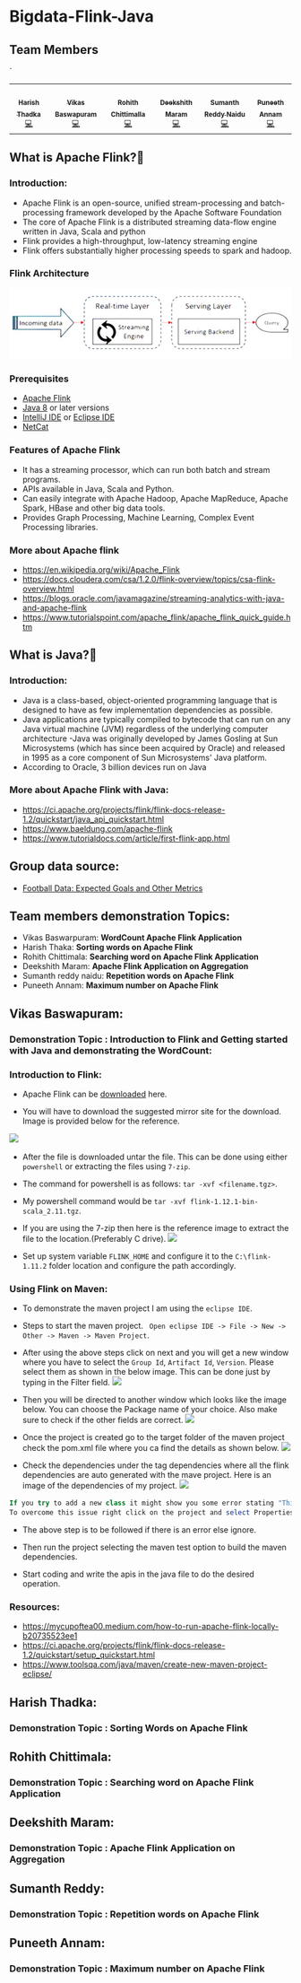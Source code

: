 # Bigdata-Flink-Java
## Team Members
<table>
  <tr>
    <td align="center"><a href="https://github.com/harishThadka"><img src="https://avatars.githubusercontent.com/u/60013824?s=400&u=4519aa7212ab3cef634b23bec1c89f1b76c261ed&v=4" width="100px;" alt=""/><br /><sub><b>Harish Thadka</b></sub></a><br /><a href="https://github.com/harishThadka" title="Code">💻</a></td>
    <td align="center"><a href="https://github.com/Vikas2004"><img src="https://avatars.githubusercontent.com/u/60014528?s=400&u=1d1b38ceb231dedb3dc4d9de6d41bd1603eb9590&v=4" width="100px;" alt=""/><br /><sub><b>Vikas Baswapuram</b></sub></a><br /><a href="https://github.com/Vikas2004" title="Code">💻</a></td>
    <td align="center"><a href="https://github.com/rohith0696"><img src="https://avatars.githubusercontent.com/u/60017598?s=400&u=95bb28cbe0422b53dcc3edfdb593b6e1b463fd06&v=4" width="100px;" alt=""/><br /><sub><b>Rohith Chittimalla</b></sub></a><br /><a href="https://github.com/rohith0696" title="Code">💻</a></td>
    <td align="center"><a href="https://github.com/Dixith1196"><img src="https://avatars.githubusercontent.com/u/60023341?s=400&u=fb45357be42f7f2b97401c4e7f6e607b781c8f8b&v=4" width="100px;" alt=""/><br /><sub><b>Deekshith Maram</b></sub></a><br /><a href="https://github.com/Dixith1196" title="Code">💻</a></td>
    <td align="center"><a href="https://github.com/sumanthreddy1233"><img src="https://avatars.githubusercontent.com/u/60023332?s=400&u=276e2972686007fe8fb19592ff5c17b1187120cd&v=4" width="100px;" alt=""/><br /><sub><b>Sumanth Reddy Naidu</b></sub></a><br /><a href="https://github.com/sumanthreddy1233" title="Code">💻</a></td>
    <td align="center"><a href="https://github.com/Puneeth159"><img src="https://avatars.githubusercontent.com/u/60018781?s=400&u=eead3b33a4143e52a8c4b931359c2c69d0138fa5&v=4" width="100px;" alt=""/><br /><sub><b>Puneeth Annam</b></sub></a><br /><a href="https://github.com/Puneeth159" title="Code">💻</a></td>
    </tr>
`   </table>

## What is Apache Flink?🤔
### Introduction:
- Apache Flink is an open-source, unified stream-processing and batch-processing framework developed by the Apache Software Foundation
- The core of Apache Flink is a distributed streaming data-flow engine written in Java, Scala and python
- Flink provides a high-throughput, low-latency streaming engine
- Flink offers substantially higher processing speeds to spark and hadoop.

### Flink Architecture
![](flink_arch.jpg)
### Prerequisites
- [Apache Flink](https://www.apache.org/dyn/closer.lua/flink/flink-1.12.1/flink-1.12.1-bin-scala_2.11.tgz)
- [Java 8](https://www.java.com/en/download/) or later versions
- [IntelliJ IDE](https://www.jetbrains.com/idea/download/#section=windows) or [Eclipse IDE](https://www.eclipse.org/ide/)
- [NetCat](https://nmap.org/download.html)
### Features of Apache Flink
- It has a streaming processor, which can run both batch and stream programs.
- APIs available in Java, Scala and Python.
- Can easily integrate with Apache Hadoop, Apache MapReduce, Apache Spark, HBase and other big data tools.
- Provides Graph Processing, Machine Learning, Complex Event Processing libraries.
### More about Apache flink
- https://en.wikipedia.org/wiki/Apache_Flink
- https://docs.cloudera.com/csa/1.2.0/flink-overview/topics/csa-flink-overview.html
- https://blogs.oracle.com/javamagazine/streaming-analytics-with-java-and-apache-flink
- https://www.tutorialspoint.com/apache_flink/apache_flink_quick_guide.htm
## What is Java?🤔
### Introduction:
- Java is a class-based, object-oriented programming language that is designed to have as few implementation dependencies as possible.
- Java applications are typically compiled to bytecode that can run on any Java virtual machine (JVM) regardless of the underlying computer architecture
-Java was originally developed by James Gosling at Sun Microsystems (which has since been acquired by Oracle) and released in 1995 as a core component of Sun Microsystems' Java platform. 
- According to Oracle, 3 billion devices run on Java
### More about Apache Flink with Java:
- https://ci.apache.org/projects/flink/flink-docs-release-1.2/quickstart/java_api_quickstart.html
- https://www.baeldung.com/apache-flink
- https://www.tutorialdocs.com/article/first-flink-app.html

## Group data source:
- [Football Data: Expected Goals and Other Metrics](https://www.kaggle.com/slehkyi/extended-football-stats-for-european-leagues-xg)
## Team members demonstration Topics:

- Vikas Baswarpuram: **WordCount Apache Flink Application**
- Harish Thaka: **Sorting words on Apache Flink**
- Rohith Chittimala: **Searching word on Apache Flink Application**
- Deekshith Maram: **Apache Flink Application on  Aggregation**
- Sumanth reddy naidu: **Repetition words on Apache Flink**
- Puneeth Annam: **Maximum number on Apache Flink**
## Vikas Baswapuram:
### Demonstration Topic : Introduction to Flink and Getting started with Java and demonstrating the WordCount:

### Introduction to Flink:

-  Apache Flink can be [downloaded](https://www.apache.org/dyn/closer.lua/flink/flink-1.12.1/flink-1.12.1-bin-scala_2.11.tgz) here.

- You will have to download the suggested mirror site for the download. Image is provided below for the reference.

![](Apache_download.PNG)

- After the file is downloaded untar the file. This can be done using either ```powershell``` or extracting the files using ```7-zip```.

- The command for powershell is as follows: ```tar -xvf <filename.tgz>```.

- My powershell command would be ```tar -xvf flink-1.12.1-bin-scala_2.11.tgz```.

- If you are using the 7-zip then here is the reference image to extract the file to the location.(Preferably C drive).
![](7-zip_extract.PNG)

- Set up system variable ```FLINK_HOME``` and configure it to the ```C:\flink-1.11.2``` folder location and configure the path accordingly.


### Using Flink on Maven:

- To demonstrate the maven project I am using the ```eclipse IDE```.

- Steps to start the maven project. ``` Open eclipse IDE -> File -> New -> Other -> Maven -> Maven Project```.

- After using the above steps click on next and you will get a new window where you have to select the ```Group Id```, ```Artifact Id```, ```Version```. Please select them as shown in the below image. This can be done just by typing in the Filter field.
![](Maven_startup.PNG)

-  Then you will be directed to another window which looks like the image below. You can choose the Package name of your choice. Also make sure to check if the other fields are correct.
![](Project_Package_Name.PNG)

- Once the project is created go to the target folder of the maven project check the pom.xml file where you ca find the details as shown below.
![](pom_XML.PNG)

- Check the dependencies under the tag dependencies where all the flink dependencies are auto generated with the mave project. Here is an image of the dependencies of my project.
![](dependencies.PNG)

```Powershell
If you try to add a new class it might show you some error stating "This is not a java source folder". 
To overcome this issue right click on the project and select Properties, click on the Project Facets and then click on "Convert to faceted form" and then select java, Apply and close you will now be able to add a new java class file.
```
- The above step is to be followed if there is an error else ignore.

- Then run the project selecting the maven test option to build the maven dependencies.

- Start coding and write the apis in the java file to do the desired operation.

### Resources:
- https://mycupoftea00.medium.com/how-to-run-apache-flink-locally-b20735523ee1
- https://ci.apache.org/projects/flink/flink-docs-release-1.2/quickstart/setup_quickstart.html
- https://www.toolsqa.com/java/maven/create-new-maven-project-eclipse/

## Harish Thadka:
### Demonstration Topic : Sorting Words on Apache Flink

## Rohith Chittimala: 
### Demonstration Topic : Searching word on Apache Flink Application


## Deekshith Maram:
### Demonstration Topic : Apache Flink Application on  Aggregation 

## Sumanth Reddy:
### Demonstration Topic : Repetition words on Apache Flink

## Puneeth Annam:
### Demonstration Topic : Maximum number on Apache Flink
